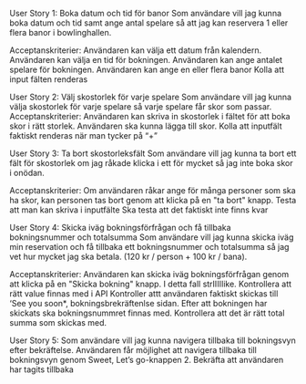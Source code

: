 User Story 1: Boka datum och tid för banor
Som användare vill jag kunna boka datum och tid samt ange antal spelare så att jag kan reservera 1 eller flera banor i bowlinghallen.

Acceptanskriterier:
Användaren kan välja ett datum från kalendern.
Användaren kan välja en tid för bokningen.
Användaren kan ange antalet spelare för bokningen.
Användaren kan ange en eller flera banor 
Kolla att input fälten renderas

User Story 2: Välj skostorlek för varje spelare
Som användare vill jag kunna välja skostorlek för varje spelare så varje spelare får skor som passar.
Acceptanskriterier:
Användaren kan skriva in skostorlek i fältet för att boka skor i rätt storlek.
Användaren ska kunna lägga till skor.
Kolla att inputfält faktiskt renderas när man tycker på “+”

User Story 3: Ta bort skostorleksfält
Som användare vill jag kunna ta bort ett fält för skostorlek om jag råkade klicka i ett för mycket så jag inte boka skor i onödan.

Acceptanskriterier:
Om användaren råkar ange för många personer som ska ha skor, kan personen tas bort genom att klicka på en "ta bort" knapp.
Testa att man kan skriva i inputfälte
Ska testa att det faktiskt inte finns kvar

User Story 4: Skicka iväg bokningsförfrågan och få tillbaka bokningsnummer och totalsumma
Som användare vill jag kunna skicka iväg min reservation och få tillbaka ett bokningsnummer och totalsumma så jag vet hur mycket jag ska betala. (120 kr / person + 100 kr / bana).

Acceptanskriterier:
Användaren kan skicka iväg bokningsförfrågan genom att klicka på en "Skicka bokning" knapp. I detta fall strIIIIIike.
Kontrollera att rätt value finnas med i API
Kontroller attt användaren faktiskt skickas till ‘See you soon*, bokningsbrekräftenlse sidan.
Efter att bokningen har skickats ska bokningsnummret finnas med.
Kontrollera att det är rätt total summa som skickas med.




User Story 5: Som användare vill jag kunna navigera tillbaka till bokningsvyn efter bekräftelse.
Användaren får möjlighet att navigera tillbaka till bokningsvyn genom Sweet, Let’s go-knappen
2. Bekräfta att användaren har tagits tillbaka
